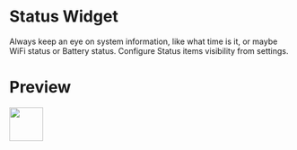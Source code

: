 # Status Widget
Always keep an eye on system information, like what time is it, or maybe WiFi status or Battery status. Configure Status items visibility from settings.

# Preview
<img src="https://pock.dev/assets/img/preview/widgets/pock_status_widget.png" height="60">

